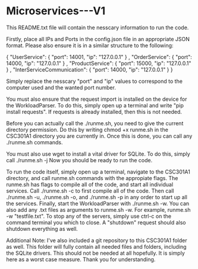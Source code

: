 # Microservices---V1
This README.txt file will contain the nesscary information to run the code.

Firstly, place all IPs and Ports in the config.json file in an appropriate JSON format. Please also ensure it is in a similar structure
to the following:

{
  "UserService": {
    "port": 14001,
    "ip": "127.0.0.1"
  }   ,
  "OrderService": {
    "port": 14000,
    "ip": "127.0.0.1"
  }   ,
  "ProductService": {
    "port": 15000,
    "ip": "127.0.0.1"
  }   ,
  "InterServiceCommunication": {
    "port": 14000,
    "ip": "127.0.0.1"
  }
}

Simply replace the nesscary "port" and "ip" values to correspond to the computer used and the wanted port number.

You must also ensure that the request import is installed on the device for the WorkloadParser. To do this, simply open up a terminal and write
"pip install requests". If requests is already installed, then this is not needed.

Before you can actually call the ./runme.sh, you need to give the current directory permission. Do this by writing chmod +x runme.sh
in the CSC301A1 directory you are currently in. Once this is done, you can call any ./runme.sh commands.

You must also use wget to install a vital driver for SQLite. To do this, simply call ./runme.sh -j
Now you should be ready to run the code.

To run the code itself, simply open up a terminal, navigate to the CSC301A1 directory, and call runme.sh commands with
the appropiate flags. The runme.sh has flags to compile all of the code, and start all individual services. 
Call ./runme.sh -c to first compile all of the code. Then call ./runme.sh -u, ./runme.sh -o, and ./runme.sh -p in any order 
to start up all the services. Finally, start the WorkloadParser with ./runme.sh -w. You can also add any .txt files as arguments to
runme.sh -w. For example, runme.sh -w "testfile.txt". To stop any of the servers, simply use ctrl-c on the command terminal you which to close. A "shutdown"
request should also shutdown everything as well.

Additional Note:
I've also included a git repository to this CSC301A1 folder as well. This folder will fully contain all needed files and folders, including the SQLite
drivers. This should not be needed at all hopefully. It is simply here as a worst case measure. Thank you for understanding.
